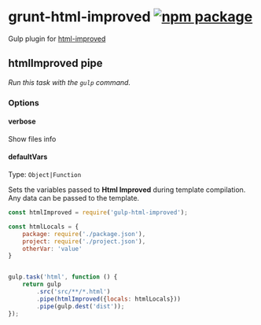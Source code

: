 # grunt-html-improved [![npm package](https://badge.fury.io/js/grunt-html-improved.svg)](https://www.npmjs.com/package/grunt-html-improved)

Gulp plugin for [html-improved](https://github.com/nidorx/html-improved)



## htmlImproved pipe
_Run this task with the `gulp` command._ 

### Options


#### verbose
Show files info

#### defaultVars
Type: `Object|Function`

Sets the variables passed to **Html Improved** during template compilation. Any data can be passed to the template.

```js
const htmlImproved = require('gulp-html-improved');

const htmlLocals = {
    package: require('./package.json'),
    project: require('./project.json'),
    otherVar: 'value'
}


gulp.task('html', function () {
    return gulp
        .src('src/**/*.html')
        .pipe(htmlImproved({locals: htmlLocals}))
        .pipe(gulp.dest('dist'));
});
```
